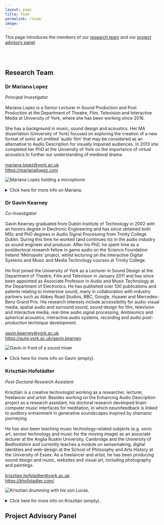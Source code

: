 ```yaml
---
layout: page
title: Team
permalink: /team/
image:
---
```

<!--
- ask for hi-res image of Gavin and public website?
- add new image for k
- add project advisory panel in responsive grid
-->


<head>
<style>
.page__info {
  max-width: 1024px;
  }
.page {
  max-width: 1024px;
}
</style>
</head>

This page introduces the members of our <a href="#research-team">research team</a> and our <a href="#project-advisory-panel">project advisory panel</a>.

<br><br>

## Research Team
<!-- begin hero -->
<section class="hero">
  <div class="container">
    <div class="row">
      <div class="col col-12">
      <h3>Dr Mariana Lopez</h3>
        <div class="hero__inner">
          <div class="hero__left">
              <p class="hero__description">
                <i>Principal Investigator</i>
                <br><br>
                Mariana Lopez is a Senior Lecturer in Sound Production and Post Production at the Department of Theatre, Film, Television and Interactive Media at University of York, where she has been working since 2016.
                <br><br>
                She has a background in music, sound design and acoustics. Her MA dissertation (University of York) focused on exploring the creation of a new format of sonic art entitled ‘audio film’ that may be considered as an alternative to Audio Description for visually impaired audiences.  In 2013 she completed her PhD at the University of York on the importance of virtual acoustics to further our understanding of medieval drama.
                <br><br>
                <a href = "mailto: mariana.lopez@york.ac.uk">mariana.lopez@york.ac.uk</a>
                <br>
                <a href="https://marianajlopez.com/">https://marianajlopez.com</a>
                </p>
          </div>
          <div class="hero__right">
            <div>
              <img class="lazy" data-src="../images/team-mariana-lopez.jpg" alt="Mariana Lopez holding a microphone">
            </div>
          </div>
        </div>
      </div>
    </div>
    <br>
<details>
<summary>Click here for more info on Mariana.</summary>
<br>
<p>Mariana is the Principal Investigator for the Arts and Humanities Research Council (AHRC) funded project ‘Enhancing Audio Description II: Implementing accessible, personalised and inclusive film and television experiences for visually impaired audiences.’ She was also the Principal Investigator for Enhancing Audio Description, also funded by the AHRC (2016-2018), and the British Academy funded project ‘The Soundscapes of the York Mystery Plays’. She has also supervised Marie Sklodowska-Curie Fellowships throughout the years, including the project 'Safe and Sound Drive: Design of a serious game for cars to help increase driver skills and lower fuel consumption' by <a href="https://www.ltu.se/staff/a/arny-1.11844?l=en">Dr Arne Nykänen‘s</a> and <a href="https://www.cathedralacoustics.com/">Dr Lidia Álvarez Morales'</a> work on 'Cathedral Acoustics. Sound as intangible heritage: preserving the acoustics of cathedrals in the United Kingdom'. She is currently supervising the project 'Acoustic Atlas: cultivating the capacity to listen' by <a href="https://www.acousticatlas.de/">Dr Cobi van Tonder.</a>
<br><br>
Mariana is also active in the field of sound design, having worked on a number of short films, theatre productions and other creative experiences.</p>
</details>
  </div>
</section>
<!-- end hero -->
<!-- begin hero -->
<section class="hero">
  <div class="container">
    <div class="row">
      <div class="col col-12">
      <h3>Dr Gavin Kearney</h3>
        <div class="hero__inner">
          <div class="hero__left">
              <p class="hero__description">
                <i>Co-Investigator</i>
                <br><br>
                Gavin Kearney graduated from Dublin Institute of Technology in 2002 with an honors degree in Electronic Engineering and has since obtained both MSc and PhD degrees in Audio Signal Processing from Trinity College Dublin. During this time he worked (and continues to) in the audio industry as sound engineer and producer. After his PhD, he spent time as a postdoctoral research fellow in game audio on the Science Foundation Ireland ‘Metropolis’ project, whilst lecturing on the Interactive Digital Systems and Music and Media Technology courses at Trinity College. 
                <br><br>
                He first joined the University of York as a Lecturer in Sound Design at the Department of Theatre, Film and Television in January 2011 and has since been appointed as Associate Professor in Audio and Music Technology at the Department of Electronics. He has published over 100 publications and patents relating to immersive sound, many in collaboration with industry partners such as Abbey Road Studios, BBC, Google, Huawei and Mercedes-Benz Grand Prix. His research interests include accessibility for audio-visual media, spatial audio and surround sound, sound design for film, television and interactive media, real-time audio signal processing, Ambisonics and spherical acoustics, interactive audio systems, recording and audio post-production technique development.
                <br><br>
                <a href = "mailto: gavin.kearney@york.ac.uk">gavin.kearney@york.ac.uk</a>
                <br>
                <a href="https://pure.york.ac.uk/gavin.kearney">https://pure.york.ac.uk/gavin.kearney</a>
                </p>
          </div>
          <div class="hero__right">
            <div>
              <img class="lazy" data-src="../images/team-gavin-kearney.jpg" alt="Gavin in front of a sound mixer">
            </div>
          </div>
        </div>
      </div>
    </div>
    <br>
<details>
<summary>Click here for more info on Gavin (empty).</summary>
<br>
<p>He has a </p>
</details>
  </div>
</section>
<!-- end hero -->
<!-- begin hero -->
<section class="hero">
  <div class="container">
    <div class="row">
      <div class="col col-12">
      <h3>Krisztián Hofstädter</h3>
        <div class="hero__inner">
          <div class="hero__left">
              <p class="hero__description">
                <i>Post-Doctoral Research Assistant</i>
                <br><br>
                Krisztián is a creative technologist working as a researcher, lecturer, freelancer and artist. Besides working on the Enhancing Audio Description project as a research assistant, his doctoral research developed brain-computer music interfaces for meditation, in which neurofeedback is linked to auditory entrainment in generative soundscapes inspired by shamanic journeying. 
                <br><br>
                He has also been teaching music technology-related subjects (e.g. sonic art, sensor technology and music for the moving image) as an associate lecturer at the Anglia Ruskin University, Cambridge and the University of Bedfordshire and currently teaches a module on sensemaking, digital identities and web-design at the School of Philosophy and Arts History at the University of Essex. As a freelancer and artist, he has been producing sound design and music, websites and visual art, including photography and paintings.
                <br><br>
                <a href = "mailto: krisztian.hofstadter@york.ac.uk">krisztian.hofstadter@york.ac.uk</a>
                <br>
                <a href=" https://khofstadter.com/"> https://khofstadter.com/</a>
                </p>
          </div>
          <div class="hero__right">
            <div>
              <img class="lazy" data-src="../images/team-krisztian-hofstadter.jpg" alt="Krisztian drumming with his son Lucas.">
            </div>
          </div>
        </div>
      </div>
    </div>
    <br>
<details>
<summary>Click here for more info on Krisztián (empty).</summary>
<br>
<p>He has a </p>
</details>
  </div>
</section>
<!-- end hero -->

## Project Advisory Panel
